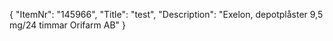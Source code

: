 {
  "ItemNr": "145966",
  "Title": "test",
  "Description": "Exelon, depotplåster 9,5 mg/24 timmar Orifarm AB"
}
